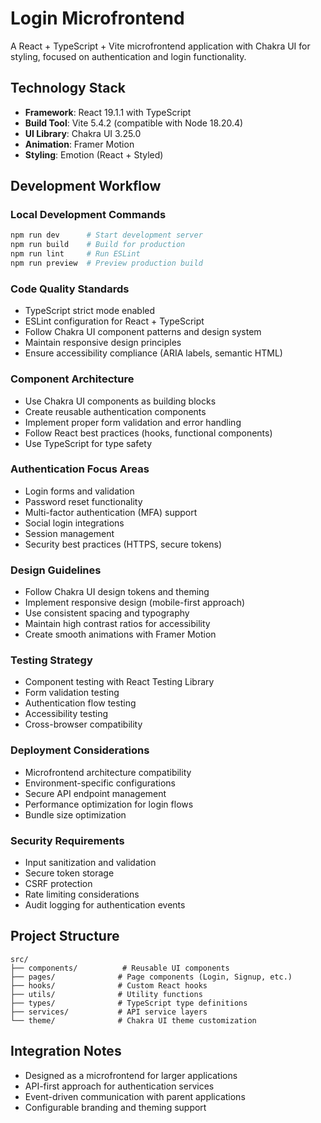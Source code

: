 # Login Microfrontend

A React + TypeScript + Vite microfrontend application with Chakra UI for styling, focused on authentication and login functionality.

## Technology Stack
- **Framework**: React 19.1.1 with TypeScript
- **Build Tool**: Vite 5.4.2 (compatible with Node 18.20.4)
- **UI Library**: Chakra UI 3.25.0
- **Animation**: Framer Motion
- **Styling**: Emotion (React + Styled)

## Development Workflow

### Local Development Commands
```bash
npm run dev      # Start development server
npm run build    # Build for production
npm run lint     # Run ESLint
npm run preview  # Preview production build
```

### Code Quality Standards
- TypeScript strict mode enabled
- ESLint configuration for React + TypeScript
- Follow Chakra UI component patterns and design system
- Maintain responsive design principles
- Ensure accessibility compliance (ARIA labels, semantic HTML)

### Component Architecture
- Use Chakra UI components as building blocks
- Create reusable authentication components
- Implement proper form validation and error handling
- Follow React best practices (hooks, functional components)
- Use TypeScript for type safety

### Authentication Focus Areas
- Login forms and validation
- Password reset functionality
- Multi-factor authentication (MFA) support
- Social login integrations
- Session management
- Security best practices (HTTPS, secure tokens)

### Design Guidelines
- Follow Chakra UI design tokens and theming
- Implement responsive design (mobile-first approach)
- Use consistent spacing and typography
- Maintain high contrast ratios for accessibility
- Create smooth animations with Framer Motion

### Testing Strategy
- Component testing with React Testing Library
- Form validation testing
- Authentication flow testing
- Accessibility testing
- Cross-browser compatibility

### Deployment Considerations
- Microfrontend architecture compatibility
- Environment-specific configurations
- Secure API endpoint management
- Performance optimization for login flows
- Bundle size optimization

### Security Requirements
- Input sanitization and validation
- Secure token storage
- CSRF protection
- Rate limiting considerations
- Audit logging for authentication events

## Project Structure
```
src/
├── components/          # Reusable UI components
├── pages/              # Page components (Login, Signup, etc.)
├── hooks/              # Custom React hooks
├── utils/              # Utility functions
├── types/              # TypeScript type definitions
├── services/           # API service layers
└── theme/              # Chakra UI theme customization
```

## Integration Notes
- Designed as a microfrontend for larger applications
- API-first approach for authentication services
- Event-driven communication with parent applications
- Configurable branding and theming support